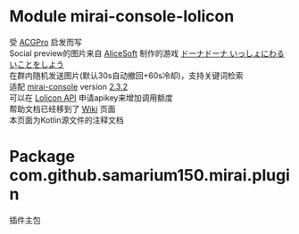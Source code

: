 # Module mirai-console-lolicon
受 [ACGPro](https://github.com/ShrBox/ACGPro) 启发而写
<br>
Social preview的图片来自 [AliceSoft](https://www.alicesoft.com) 制作的游戏 [ドーナドーナ いっしょにわるいことをしよう](https://www.alicesoft.com/dohnadohna)
<br>
在群内随机发送图片(默认30s自动撤回+60s冷却)，支持关键词检索
<br>
适配 [mirai-console](https://github.com/mamoe/mirai-console) version [2.3.2](https://github.com/mamoe/mirai/releases/tag/2.3.2)
<br>
可以在 [Lolicon API](https://api.lolicon.app/#/setu) 申请apikey来增加调用额度
<br>
帮助文档已经移到了 [Wiki](https://github.com/Samarium150/mirai-console-lolicon/wiki) 页面
<br>
本页面为Kotlin源文件的注释文档

# Package com.github.samarium150.mirai.plugin
插件主包
